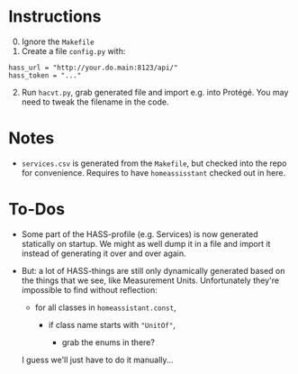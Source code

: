 # Instructions

0. Ignore the `Makefile`
1. Create a file `config.py` with:
```
hass_url = "http://your.do.main:8123/api/"
hass_token = "..."
```
2. Run `hacvt.py`, grab generated file and import e.g. into Protégé. You may need to tweak the filename in the code.

# Notes

- `services.csv` is generated from the `Makefile`, but checked into the repo for convenience.
 Requires to have `homeassisstant` checked out in here.

# To-Dos

* Some part of the HASS-profile (e.g. Services) is now generated statically on startup.
  We might as well dump it in a file and import it instead of generating it over and over again.
* But: a lot of HASS-things are still only dynamically generated based on the things that we see,
  like Measurement Units. Unfortunately they're impossible to find without reflection:
    - for all classes in `homeassistant.const`,
  
      - if class name starts with `"UnitOf"`,

        - grab the enums in there?
        
    I guess we'll just have to do it manually...
